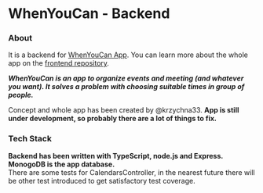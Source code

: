# WhenYouCan - Backend

### About 

It is a backend for [WhenYouCan App](https://github.com/krzychna33/whenyoucan).
You can learn more about the whole app on the [frontend repository](https://github.com/krzychna33/whenyoucan).

***WhenYouCan is an app to organize events and meeting (and whatever you want). 
It solves a problem with choosing suitable times in group of people.***

Concept and whole app has been created by @krzychna33.
**App is still under development, so probably there are a lot of things to fix.**

### Tech Stack

**Backend has been written with TypeScript, node.js and Express. MonogoDB is the app database.**\
There are some tests for CalendarsController, in the nearest future there will be other test introduced
to get satisfactory test coverage.